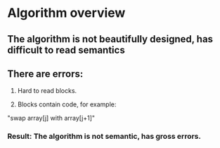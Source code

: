 # Algorithm overview

## The algorithm is not beautifully designed, has difficult to read semantics

## There are errors:

1. Hard to read blocks.

2. Blocks contain code, for example:

"swap array[j] with array[j+1]"

### Result: The algorithm is not semantic, has gross errors.